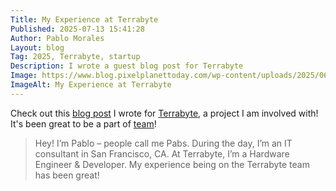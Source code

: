 ```yaml
---
Title: My Experience at Terrabyte
Published: 2025-07-13 15:41:28
Author: Pablo Morales
Layout: blog
Tag: 2025, Terrabyte, startup
Description: I wrote a guest blog post for Terrabyte
Image: https://www.blog.pixelplanettoday.com/wp-content/uploads/2025/06/my-experience-at-terrabyte_alt-graphic@2x-2048x2048.png
ImageAlt: My Experience at Terrabyte
---
```

Check out this [blog post](https://www.blog.pixelplanettoday.com/2025/06/25/my-experience-at-terrabyte/) I wrote for [Terrabyte](https://www.terrabyte.eco/), a project I am involved with! It's been great to be a part of [team](https://www.terrabyte.eco/about-us/#the-team)!


> Hey! I’m Pablo – people call me Pabs. During the day, I’m an IT consultant in San Francisco, CA. At Terrabyte, I’m a Hardware Engineer & Developer. My experience being on the Terrabyte team has been great!
